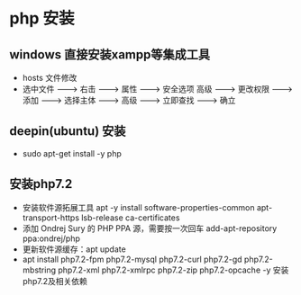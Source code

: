 # php 安装

## windows 直接安装xampp等集成工具
* hosts 文件修改
* 选中文件 ---> 右击 ---> 属性 ---> 安全选项 高级 ---> 更改权限 ---> 添加 ---> 选择主体 ---> 高级 ---> 立即查找 ---> 确立

## deepin(ubuntu) 安装
* sudo apt-get install -y php

## 安装php7.2
* 安装软件源拓展工具  apt -y install software-properties-common apt-transport-https lsb-release ca-certificates
* 添加 Ondrej Sury 的 PHP PPA 源，需要按一次回车   add-apt-repository ppa:ondrej/php 
* 更新软件源缓存：apt update
* apt install php7.2-fpm php7.2-mysql php7.2-curl php7.2-gd php7.2-mbstring php7.2-xml php7.2-xmlrpc php7.2-zip php7.2-opcache -y 安装php7.2及相关依赖
